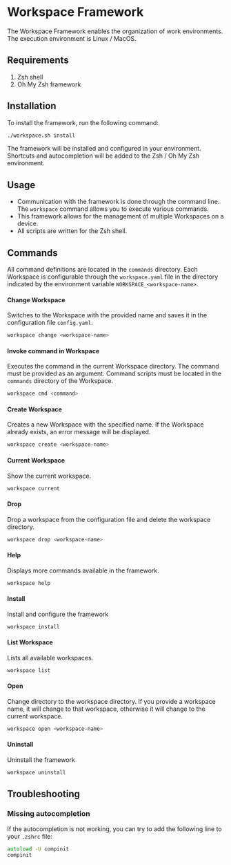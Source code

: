 # Workspace Framework

The Workspace Framework enables the organization of work environments. The execution environment is
Linux / MacOS.

## Requirements

1. Zsh shell
2. Oh My Zsh framework

## Installation

To install the framework, run the following command:

```zsh
./workspace.sh install
```

The framework will be installed and configured in your environment. Shortcuts and autocompletion
will be added to the Zsh / Oh My Zsh environment.

## Usage

- Communication with the framework is done through the command line. The `workspace` command allows
  you to execute various commands.
- This framework allows for the management of multiple Workspaces on a device.
- All scripts are written for the Zsh shell.

## Commands

All command definitions are located in the `commands` directory. Each Workspace is configurable
through the `workspace.yaml` file in the directory indicated by the environment
variable `WORKSPACE_<workspace-name>`.

#### Change Workspace

Switches to the Workspace with the provided name and saves it in the configuration
file `config.yaml`.

```zsh
workspace change <workspace-name>
```

#### Invoke command in Workspace

Executes the command in the current Workspace directory. The command must be provided as an
argument. Command scripts must be located in the `commands` directory of the Workspace.

```zsh
workspace cmd <command>
```

#### Create Workspace

Creates a new Workspace with the specified name. If the Workspace already exists, an error message
will be displayed.

```zsh
workspace create <workspace-name>
```

#### Current Workspace

Show the current workspace.

```zsh
workspace current
```

#### Drop

Drop a workspace from the configuration file and delete the workspace directory.

```zsh
workspace drop <workspace-name>
```

#### Help

Displays more commands available in the framework.

```zsh
workspace help
```

#### Install

Install and configure the framework

```zsh
workspace install
```

#### List Workspace

Lists all available workspaces.

```zsh
workspace list
```

#### Open

Change directory to the workspace directory. If you provide a workspace name, it will change to that
workspace, otherwise it will change to the current workspace.

```zsh
workspace open <workspace-name>
```

#### Uninstall

Uninstall the framework

```zsh
workspace uninstall
```

## Troubleshooting

### Missing autocompletion

If the autocompletion is not working, you can try to add the following line to your `.zshrc` file:

```zsh
autoload -U compinit
compinit
```
